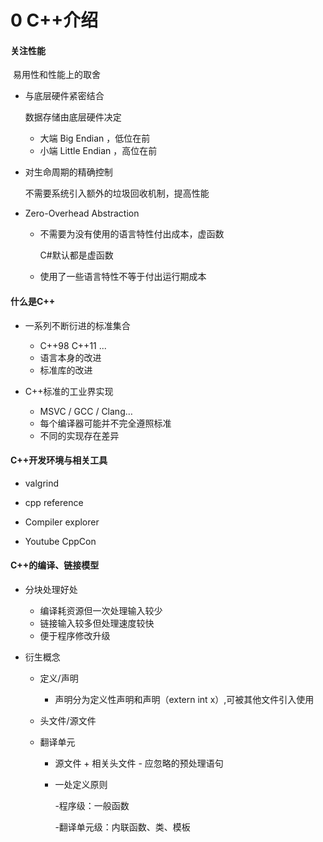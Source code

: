 # 0 C++介绍

#### 关注性能

​	易用性和性能上的取舍

- 与底层硬件紧密结合

  数据存储由底层硬件决定

  - 大端 Big Endian ，低位在前
  - 小端 Little Endian ，高位在前

- 对生命周期的精确控制

  不需要系统引入额外的垃圾回收机制，提高性能

- Zero-Overhead Abstraction

  - 不需要为没有使用的语言特性付出成本，虚函数

    C#默认都是虚函数

  - 使用了一些语言特性不等于付出运行期成本

#### 什么是C++

- 一系列不断衍进的标准集合
  - C++98   C++11  ...
  - 语言本身的改进
  - 标准库的改进

- C++标准的工业界实现
  - MSVC / GCC / Clang…
  - 每个编译器可能并不完全遵照标准
  - 不同的实现存在差异

#### C++开发环境与相关工具

- valgrind
- cpp reference
- Compiler explorer

- Youtube    CppCon

#### C++的编译、链接模型

- 分块处理好处

  - 编译耗资源但一次处理输入较少
  - 链接输入较多但处理速度较快
  - 便于程序修改升级

- 衍生概念

  - 定义/声明

    - 声明分为定义性声明和声明（extern int x）,可被其他文件引入使用

  - 头文件/源文件

  - 翻译单元

    - 源文件 + 相关头文件 - 应忽略的预处理语句

    - 一处定义原则

      -程序级：一般函数

      -翻译单元级：内联函数、类、模板